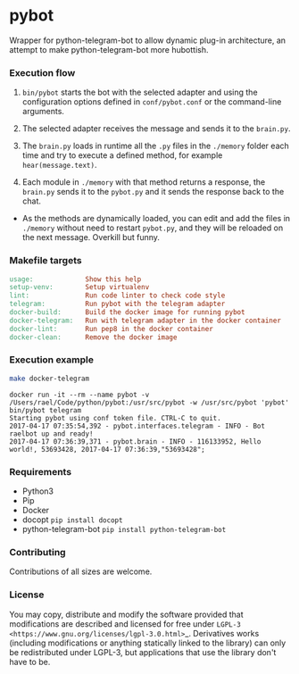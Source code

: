 # pybot

Wrapper for python-telegram-bot to allow dynamic plug-in architecture, an attempt to make python-telegram-bot more hubottish.

### Execution flow

1. `bin/pybot` starts the bot with the selected adapter and using the configuration options defined in `conf/pybot.conf` or the command-line arguments.

1. The selected adapter receives the message and sends it to the `brain.py`.

1. The `brain.py` loads in runtime all the `.py` files in the `./memory` folder each time and try to execute a defined method, for example `hear(message.text)`.

1. Each module in `./memory` with that method returns a response, the `brain.py` sends it to the `pybot.py` and it sends the response back to the chat.

* As the methods are dynamically loaded, you can edit and add the files in `./memory` without need to restart `pybot.py`, and they will be reloaded on the next message. Overkill but funny.

### Makefile targets

```Makefile
usage:             Show this help
setup-venv:        Setup virtualenv
lint:              Run code linter to check code style
telegram:          Run pybot with the telegram adapter
docker-build:      Build the docker image for running pybot
docker-telegram:   Run with telegram adapter in the docker container
docker-lint:       Run pep8 in the docker container
docker-clean:      Remove the docker image
```

### Execution example

````bash
make docker-telegram
````

```
docker run -it --rm --name pybot -v /Users/rael/Code/python/pybot:/usr/src/pybot -w /usr/src/pybot 'pybot' bin/pybot telegram
Starting pybot using conf token file. CTRL-C to quit.
2017-04-17 07:35:54,392 - pybot.interfaces.telegram - INFO - Bot raelbot up and ready!
2017-04-17 07:36:39,371 - pybot.brain - INFO - 116133952, Hello world!, 53693428, 2017-04-17 07:36:39,"53693428";
```
### Requirements
* Python3
* Pip
* Docker
* docopt `pip install docopt`
* python-telegram-bot `pip install python-telegram-bot`

### Contributing

Contributions of all sizes are welcome. 

### License

You may copy, distribute and modify the software provided that modifications are described and licensed for free under `LGPL-3 <https://www.gnu.org/licenses/lgpl-3.0.html>`_. Derivatives works (including modifications or anything statically linked to the library) can only be redistributed under LGPL-3, but applications that use the library don't have to be.
